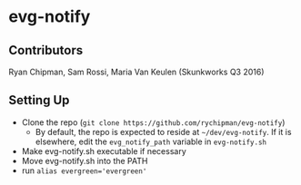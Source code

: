 
# evg-notify

## Contributors

Ryan Chipman, Sam Rossi, Maria Van Keulen (Skunkworks Q3 2016)

## Setting Up

- Clone the repo (`git clone https://github.com/rychipman/evg-notify`)
    - By default, the repo is expected to reside at `~/dev/evg-notify`. If it is elsewhere, edit the `evg_notify_path` variable in `evg-notify.sh`
- Make evg-notify.sh executable if necessary
- Move evg-notify.sh into the PATH
- run `alias evergreen='evergreen'`

